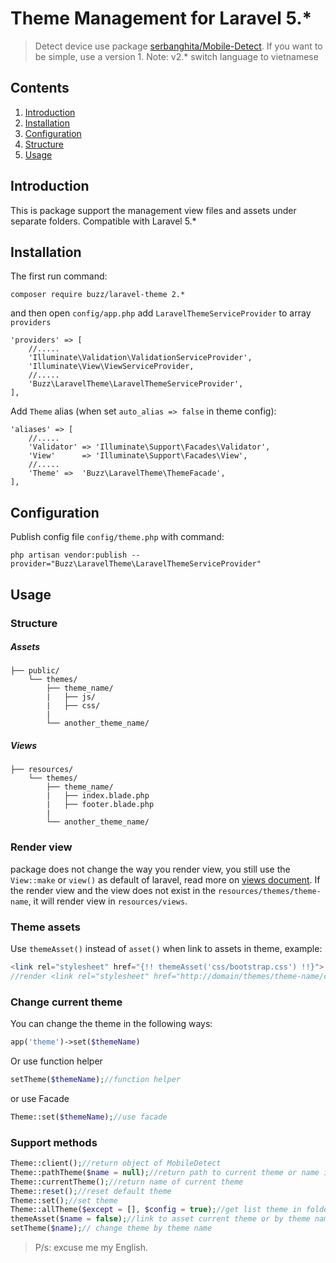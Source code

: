 # Theme Management for Laravel 5.*

> Detect device use package  [serbanghita/Mobile-Detect](https://github.com/serbanghita/Mobile-Detect).
> If you want to be simple, use a version 1.
> Note: v2.* switch language to vietnamese

## Contents

1. <a href="#introduction">Introduction</a>
2. <a href="#installation">Installation</a>
3. <a href="#configuration">Configuration</a>
4. <a href="#structure">Structure</a>
5. <a href="#usage">Usage</a>

## Introduction
This is package support the management view files and assets under separate folders. Compatible with Laravel 5.*

## Installation
The first run command:

```
composer require buzz/laravel-theme 2.*
```

and then open `config/app.php` add `LaravelThemeServiceProvider` to array `providers`

```
'providers' => [
    //.....
    'Illuminate\Validation\ValidationServiceProvider',
    'Illuminate\View\ViewServiceProvider,
    //.....
    'Buzz\LaravelTheme\LaravelThemeServiceProvider',
],
```

Add `Theme` alias (when set `auto_alias => false` in theme config):

```
'aliases' => [
    //.....
    'Validator' => 'Illuminate\Support\Facades\Validator',
    'View'      => 'Illuminate\Support\Facades\View',
    //.....
    'Theme' =>  'Buzz\LaravelTheme\ThemeFacade',
],
```

## Configuration

Publish config file `config/theme.php` with command:

~~~
php artisan vendor:publish --provider="Buzz\LaravelTheme\LaravelThemeServiceProvider"
~~~

## Usage

### Structure
##### Assets

```
├── public/
    └── themes/
        ├── theme_name/
        |   ├── js/
        |   ├── css/
        |
        └── another_theme_name/

```

##### Views

```
├── resources/
    └── themes/
        ├── theme_name/
        |   ├── index.blade.php
        |   ├── footer.blade.php
        |
        └── another_theme_name/

```

### Render view

package does not change the way you render view, you still use the `View::make` or `view()` as default of laravel, read more on [views document](http://laravel.com/docs/5.1/views). If the render view and the view does not exist in the `resources/themes/theme-name`, it will render view in `resources/views`.

### Theme assets

Use ``themeAsset()`` instead of ``asset()`` when link to assets in theme, example:

```php
<link rel="stylesheet" href="{!! themeAsset('css/bootstrap.css') !!}">
//render <link rel="stylesheet" href="http://domain/themes/theme-name/css/bootstrap.css">
```

### Change current theme

You can change the theme in the following ways:

```php
app('theme')->set($themeName)
```

Or use function helper

```php
setTheme($themeName);//function helper
```

or use Facade

```php
Theme::set($themeName);//use facade
```

### Support methods

```php
Theme::client();//return object of MobileDetect
Theme::pathTheme($name = null);//return path to current theme or name input
Theme::currentTheme();//return name of current theme
Theme::reset();//reset default theme
Theme::set();//set theme
Theme::allTheme($except = [], $config = true);//get list theme in folder themes
themeAsset($name = false);//link to asset current theme or by theme name
setTheme($name);// change theme by theme name
```

> P/s: excuse me my English.